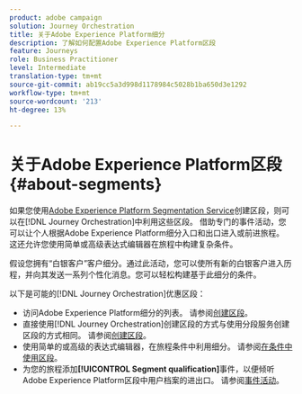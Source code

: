 ```yaml
---
product: adobe campaign
solution: Journey Orchestration
title: 关于Adobe Experience Platform细分
description: 了解如何配置Adobe Experience Platform区段
feature: Journeys
role: Business Practitioner
level: Intermediate
translation-type: tm+mt
source-git-commit: ab19cc5a3d998d1178984c5028b1ba650d3e1292
workflow-type: tm+mt
source-wordcount: '213'
ht-degree: 13%

---
```



# 关于Adobe Experience Platform区段{#about-segments}

如果您使用[Adobe Experience Platform Segmentation Service](https://docs.adobe.com/content/help/en/experience-platform/segmentation/home.html)创建区段，则可以在[!DNL Journey Orchestration]中利用这些区段。 借助专门的事件活动，您可以让个人根据Adobe Experience Platform细分入口和出口进入或前进旅程。 这还允许您使用简单或高级表达式编辑器在旅程中构建复杂条件。

假设您拥有“白银客户”客户细分。通过此活动，您可以使所有新的白银客户进入历程，并向其发送一系列个性化消息。您可以轻松构建基于此细分的条件。

以下是可能的[!DNL Journey Orchestration]优惠区段：

* 访问Adobe Experience Platform细分的列表。 请参阅[创建区段](../segment/creating-a-segment.md)。
* 直接使用[!DNL Journey Orchestration]创建区段的方式与使用分段服务创建区段的方式相同。 请参阅[创建区段](../segment/creating-a-segment.md)。
* 使用简单的或高级的表达式编辑器，在旅程条件中利用细分。 请参阅[在条件中使用区段](../segment/using-a-segment.md)。
* 为您的旅程添加&#x200B;**[!UICONTROL Segment qualification]**&#x200B;事件，以便倾听Adobe Experience Platform区段中用户档案的进出口。 请参阅[事件活动](../building-journeys/segment-qualification-events.md)。

